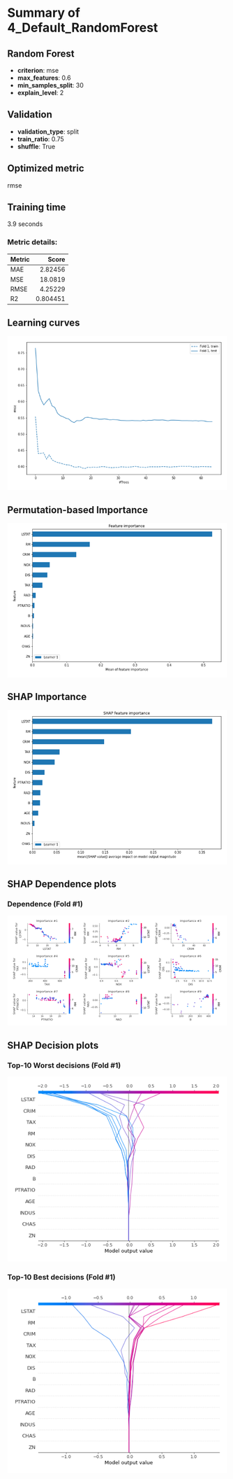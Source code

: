 # Summary of 4_Default_RandomForest

## Random Forest
- **criterion**: mse
- **max_features**: 0.6
- **min_samples_split**: 30
- **explain_level**: 2

## Validation
 - **validation_type**: split
 - **train_ratio**: 0.75
 - **shuffle**: True

## Optimized metric
rmse

## Training time

3.9 seconds

### Metric details:
| Metric   |     Score |
|:---------|----------:|
| MAE      |  2.82456  |
| MSE      | 18.0819   |
| RMSE     |  4.25229  |
| R2       |  0.804451 |



## Learning curves
![Learning curves](learning_curves.png)

## Permutation-based Importance
![Permutation-based Importance](permutation_importance.png)

## SHAP Importance
![SHAP Importance](shap_importance.png)

## SHAP Dependence plots

### Dependence (Fold #1)
![SHAP Dependence from fold 1](learner_1_shap_dependence.png)

## SHAP Decision plots

### Top-10 Worst decisions (Fold #1)
![SHAP worst decisions from fold 1](learner_1_shap_worst_decisions.png)
### Top-10 Best decisions (Fold #1)
![SHAP best decisions from fold 1](learner_1_shap_best_decisions.png)